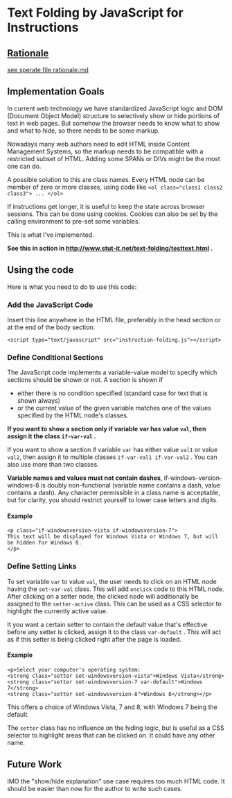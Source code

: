 # Text Folding by JavaScript for Instructions

## [Rationale](rationale.md)

[see sperate file rationale.md](rationale.md)

## Implementation Goals

In current web technology we have standardized JavaScript logic and DOM (Document Object Model) structure to selectively show or hide portions of text in web pages. But somehow the browser needs to know what to show and what to hide, so there needs to be some markup.

Nowadays many web authors need to edit HTML inside Content Management Systems, so the markup needs to be compatible with a restricted subset of HTML. Adding some SPANs or DIVs might be the most one can do.

A possible solution to this are class names. Every HTML node can be member of zero or more classes, using code like `<ol class="class1 class2 class3"> ... </ol>`

If instructions get longer, it is useful to keep the state across browser sessions. This can be done using cookies. Cookies can also be set by the calling environment to pre-set some variables.

This is what I've implemented.

**See this in action in http://www.stut-it.net/text-folding/testtext.html .**

## Using the code

Here is what you need to do to use this code:

### Add the JavaScript Code

Insert this line anywhere in the HTML file, preferably in the head section or at the end of the body section:

`<script type="text/javascript" src="instruction-folding.js"></script>`

### Define Conditional Sections

The JavaScript code implements a variable-value model to specify which sections should be shown or not. A section is shown if

* either there is no condition specified (standard case for text that is shown always)
* or the current value of the given variable matches one of the values specified by the HTML node's classes.

**If you want to show a section only if variable var has value `val`, then assign it the class `if-var-val` .**

If you want to show a section if variable `var` has either value `val1` or value `val2`, then assign it to multiple classes `if-var-val1 if-var-val2` . You can also use more than two classes.

**Variable names and values must not contain dashes**, if-windows-version-windows-8 is doubly non-functional (variable name contains a dash, value contains a dash). Any character permissible in a class name is acceptable, but for clarity, you should restrict yourself to lower case letters and digits.

#### Example

    <p class="if-windowsversion-vista if-windowsversion-7">
    This text will be displayed for Windows Vista or Windows 7, but will be hidden for Windows 8.
    </p>

### Define Setting Links

To set variable `var` to value `val`, the user needs to click on an HTML node having the `set-var-val` class. This will add `onclick` code to this HTML node.
After clicking on a setter node, the clicked node will additionally be assigned to the `setter-active` class. This can be used as a CSS selector to highlight the currently active value.

It you want a certain setter to contain the default value that's effective before any setter is clicked, assign it to the class `var-default` . This will act as if this setter is being clicked right after the page is loaded.

#### Example

    <p>Select your computer's operating system:
    <strong class="setter set-windowsversion-vista">Windows Vista</strong>
    <strong class="setter set-windowsversion-7 var-default">Windows 7</strong>
    <strong class="setter set-windowsversion-8">Windows 8</strong></p>

This offers a choice of Windows Vista, 7 and 8, with Windows 7 being the default.

The `setter` class has no influence on the hiding logic, but is useful as a CSS selector to highlight areas that can be clicked on. It could have any other name.

## Future Work

IMO the "show/hide explanation" use case requires too much HTML code. It should be easier than now for the author to write such cases.

